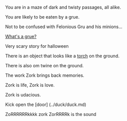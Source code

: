 You are in a maze of dark and twisty passages, all alike.

You are likely to be eaten by a grue.

Not to be confused with Felonious Gru and his minions...

[What's a grue?](../grue/grue.md)

Very scary story for halloween

There is an object that looks like a [torch](../torch/torch.md) on the ground.

There is also om twine on the ground.

The work Zork brings back memories.

Zork is life, Zork is love.

Zork is udacious.

Kick open the [door] (../duck/duck.md)

ZoRRRRRRkkkk zork ZorRRRRk is the sound
